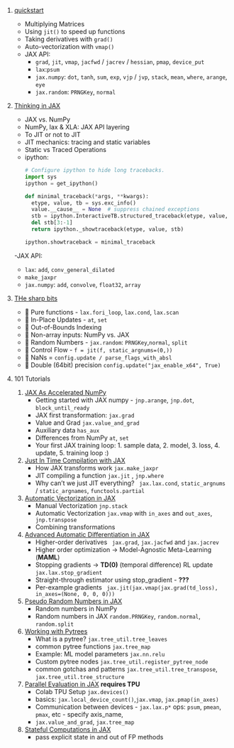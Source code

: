 1. [quickstart](quickstart.ipynb)
   - Multiplying Matrices
   - Using `jit()` to speed up functions
   - Taking derivatives with `grad()`
   - Auto-vectorization with `vmap()`
   - JAX API: 
     - `grad`, `jit`, `vmap`, `jacfwd` / `jacrev` / `hessian`, `pmap`, `device_put`
     - `lax`:`psum`
     - `jax.numpy`: `dot`, `tanh`, `sum`, `exp`, `vjp` / `jvp`, `stack`, `mean`, `where`, `arange`, `eye`
     - `jax.random`: `PRNGKey`, `normal`


2. [Thinking in JAX](thinking_in_jax.ipynb)
   - JAX vs. NumPy
   - NumPy, lax & XLA: JAX API layering
   - To JIT or not to JIT
   - JIT mechanics: tracing and static variables
   - Static vs Traced Operations
   - ipython:
     ```python
     # Configure ipython to hide long tracebacks.
     import sys
     ipython = get_ipython()

     def minimal_traceback(*args, **kwargs):
       etype, value, tb = sys.exc_info()
       value.__cause__ = None  # suppress chained exceptions
       stb = ipython.InteractiveTB.structured_traceback(etype, value, tb)
       del stb[3:-1]
       return ipython._showtraceback(etype, value, stb)

     ipython.showtraceback = minimal_traceback
     ``` 
   -JAX API:
     - `lax`: `add`, `conv_general_dilated`
     - `make_jaxpr`
     - `jax.numpy`: `add`, `convolve`, `float32`, `array`

3. [THe sharp bits](Common_Gotchas_in_JAX.ipynb)
   - 🔪 Pure functions - `lax.fori_loop`, `lax.cond`, `lax.scan`
   - 🔪 In-Place Updates - `at`, `set`
   - 🔪 Out-of-Bounds Indexing
   - 🔪 Non-array inputs: NumPy vs. JAX
   - 🔪 Random Numbers - `jax.random`: `PRNGKey`,`normal`, `split`
   - 🔪 Control Flow - `f = jit(f, static_argnums=(0,))`
   - 🔪 NaNs = `config.update / parse_flags_with_absl`
   - 🔪 Double (64bit) precision `config.update("jax_enable_x64", True)`

4. 101 Tutorials
   1. [JAX As Accelerated NumPy](101_tutorials/01-jax-basics.ipynb)
      -  Getting started with JAX numpy - `jnp.arange`, `jnp.dot`, `block_until_ready`
      -  JAX first transformation: `jax.grad`
      -  Value and Grad `jax.value_and_grad`
      -  Auxiliary data `has_aux`
      -  Differences from NumPy `at`, `set`
      -  Your first JAX training loop: 1. sample data, 2. model, 3. loss, 4. update, 5. training loop :)
   2. [Just In Time Compilation with JAX](101_tutorials/02-jitting.ipynb)
      - How JAX transforms work `jax.make_jaxpr`
      - JIT compiling a function `jax.jit` , `jnp.where`
      - Why can’t we just JIT everything? ` jax.lax.cond`,  `static_argnums` / `static_argnames`, `functools.partial`
   3. [Automatic Vectorization in JAX](101_tutorials/03-vectorization.ipynb)
      - Manual Vectorization `jnp.stack`
      - Automatic Vectorization `jax.vmap` with `in_axes` and `out_axes`, ` jnp.transpose`
      - Combining transformations 
   4. [Advanced Automatic Differentiation in JAX](101_tutorials/04-advanced-autodiff.ipynb)
      - Higher-order derivatives ` jax.grad`, `jax.jacfwd` and `jax.jacrev`
      - Higher order optimization -> Model-Agnostic Meta-Learning (**MAML**)
      - Stopping gradients -> **TD(0)** (temporal difference) RL update `jax.lax.stop_gradient`
      - Straight-through estimator using stop_gradient - **???**
      - Per-example gradients ` jax.jit(jax.vmap(jax.grad(td_loss), in_axes=(None, 0, 0, 0)))`
   5. [Pseudo Random Numbers in JAX](101_tutorials/05-random-numbers.ipynb)
      - Random numbers in NumPy
      - Random numbers in JAX `random.PRNGKey`, `random.normal`, `random.split`
   6. [Working with Pytrees](101_tutorials/05.1-pytrees.ipynb)
      - What is a pytree? `jax.tree_util.tree_leaves`
      - common pytree functions `jax.tree_map`
      - Example: ML model parameters `jax.nn.relu`
      - Custom pytree nodes `jax.tree_util.register_pytree_node`
      - common gotchas and patterns `jax.tree_util.tree_transpose`, `jax.tree_util.tree_structure` 
   7. [Parallel Evaluation in JAX](101_tutorials/06-parallelism.ipynb) **requires TPU**
      - Colab TPU Setup `jax.devices()`
      - basics: `jax.local_device_count()`,`jax.vmap`, `jax.pmap(in_axes)` 
      - Communication between devices  - `jax.lax.p*` ops: `psum`, `pmean`, `pmax`, etc - specify axis_name, 
      - `jax.value_and_grad`, `jax.tree_map`
   8. [Stateful Computations in JAX](101_tutorials/07-state.ipynb)
      - pass explicit state in and out of FP methods
  
